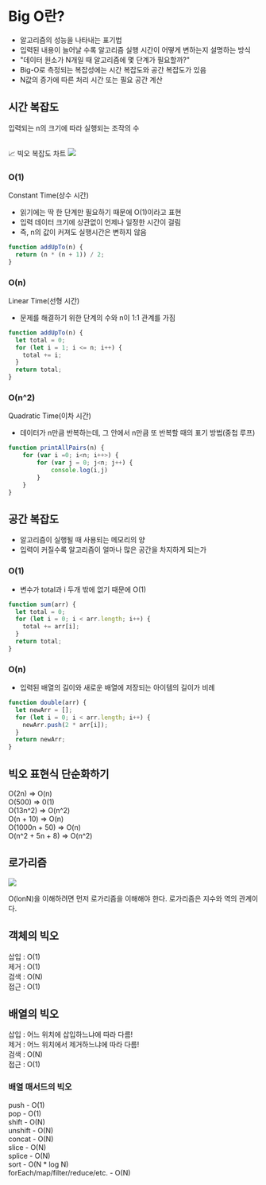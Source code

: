 # Big O란?

- 알고리즘의 성능을 나타내는 표기법
- 입력된 내용이 늘어날 수록 알고리즘 실행 시간이 어떻게 변하는지 설명하는 방식
- "데이터 원소가 N개일 때 알고리즘에 몇 단계가 필요할까?"
- Big-O로 측정되는 복잡성에는 시간 복잡도와 공간 복잡도가 있음
- N값의 증가에 따른 처리 시간 또는 필요 공간 계산

## 시간 복잡도

입력되는 n의 크기에 따라 실행되는 조작의 수

</br>
📈 빅오 복잡도 차트
<img src="https://img1.daumcdn.net/thumb/R1280x0/?scode=mtistory2&fname=https%3A%2F%2Fblog.kakaocdn.net%2Fdn%2FbvSKij%2FbtrCmflIZCF%2FgRGJGS5rNLxNqYxZMCIk8K%2Fimg.png">

### O(1)

Constant Time(상수 시간)

- 읽기에는 딱 한 단계만 필요하기 때문에 O(1)이라고 표현
- 입력 데이터 크기에 상관없이 언제나 일정한 시간이 걸림
- 즉, n의 값이 커져도 실행시간은 변하지 않음

```javascript
function addUpTo(n) {
  return (n * (n + 1)) / 2;
}
```

### O(n)

Linear Time(선형 시간)

- 문제를 해결하기 위한 단계의 수와 n이 1:1 관계를 가짐

```javascript
function addUpTo(n) {
  let total = 0;
  for (let i = 1; i <= n; i++) {
    total += i;
  }
  return total;
}
```

### O(n^2)

Quadratic Time(이차 시간)

- 데이터가 n만큼 반복하는데, 그 안에서 n만큼 또 반복할 때의 표기 방법(중첩 루프)

```javascript
function printAllPairs(n) {
    for (var i =0; i<n; i++>) {
        for (var j = 0; j<n; j++) {
            console.log(i,j)
        }
    }
}
```

## 공간 복잡도

- 알고리즘이 실행될 때 사용되는 메모리의 양
- 입력이 커질수록 알고리즘이 얼마나 많은 공간을 차지하게 되는가

### O(1)

- 변수가 total과 i 두개 밖에 없기 때문에 O(1)

```javascript
function sum(arr) {
  let total = 0;
  for (let i = 0; i < arr.length; i++) {
    total += arr[i];
  }
  return total;
}
```

### O(n)

- 입력된 배열의 길이와 새로운 배열에 저장되는 아이템의 길이가 비례

```javascript
function double(arr) {
  let newArr = [];
  for (let i = 0; i < arr.length; i++) {
    newArr.push(2 * arr[i]);
  }
  return newArr;
}
```

## 빅오 표현식 단순화하기

O(2n) => O(n) </br>
O(500) => 0(1) </br>
O(13n^2) => O(n^2) </br>
O(n + 10) => O(n) </br>
O(1000n + 50) => O(n) </br>
O(n^2 + 5n + 8) => O(n^2)

## 로가리즘

<img src="https://www.shutterstock.com/image-vector/exponential-equation-logarithmic-formula-mathematics-260nw-2378458817.jpg">

O(lonN)을 이해하려면 먼저 로가리즘을 이해해야 한다. 로가리즘은 지수와 역의 관계이다.

## 객체의 빅오

삽입 : O(1) </br>
제거 : O(1) </br>
검색 : O(N) </br>
접근 : O(1) </br>

## 배열의 빅오

삽입 : 어느 위치에 삽입하느냐에 따라 다름! </br>
제거 : 어느 위치에서 제거하느냐에 따라 다름! </br>
검색 : O(N) </br>
접근 : O(1) </br>

### 배열 매서드의 빅오

push - O(1) </br>
pop - O(1) </br>
shift - O(N) </br>
unshift - O(N) </br>
concat - O(N) </br>
slice - O(N) </br>
splice - O(N) </br>
sort - O(N \* log N) </br>
forEach/map/filter/reduce/etc. - O(N)</br>
